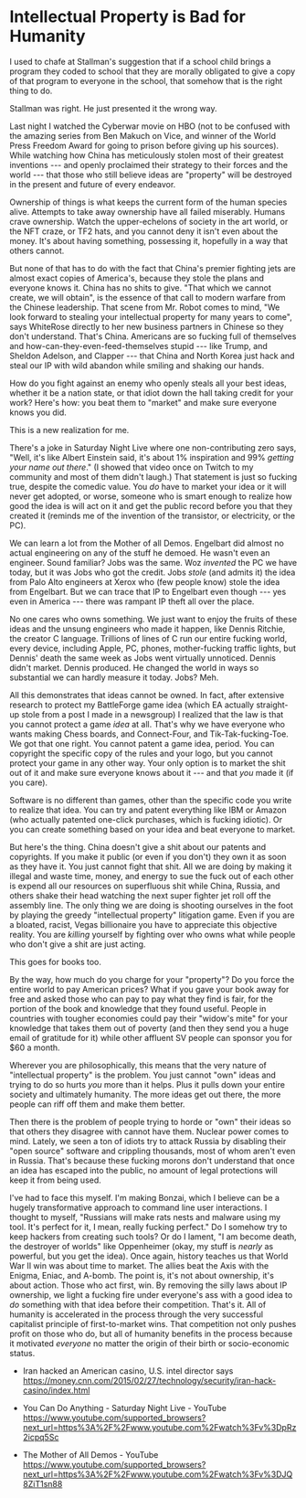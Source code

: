 # Intellectual Property is Bad for Humanity

I used to chafe at Stallman's suggestion that if a school child brings a
program they coded to school that they are morally obligated to give a
copy of that program to everyone in the school, that somehow that is the
right thing to do.

Stallman was right. He just presented it the wrong way.

Last night I watched the Cyberwar movie on HBO (not to be confused with
the amazing series from Ben Makuch on Vice, and winner of the World
Press Freedom Award for going to prison before giving up his sources).
While watching how China has meticulously stolen most of their greatest
inventions --- and openly proclaimed their strategy to their forces and
the world --- that those who still believe ideas are "property" will be
destroyed in the present and future of every endeavor.

Ownership of things is what keeps the current form of the human species
alive. Attempts to take away ownership have all failed miserably. Humans
crave ownership. Watch the upper-echelons of society in the art world,
or the NFT craze, or TF2 hats, and you cannot deny it isn't even about
the money. It's about having something, possessing it, hopefully in a
way that others cannot.

But none of that has to do with the fact that China's premier fighting
jets are almost exact copies of America's, because they stole the plans
and everyone knows it. China has no shits to give. "That which we cannot
create, we will obtain", is the essence of that call to modern warfare
from the Chinese leadership. That scene from Mr. Robot comes to mind,
"We look forward to stealing your intellectual property for many years
to come", says WhiteRose directly to her new business partners in
Chinese so they don't understand. That's China. Americans are so fucking
full of themselves and how-can-they-even-feed-themselves stupid --- like
Trump, and Sheldon Adelson, and Clapper --- that China and North Korea
just hack and steal our IP with wild abandon while smiling and shaking
our hands.

How do you fight against an enemy who openly steals all your best ideas,
whether it be a nation state, or that idiot down the hall taking credit
for your work? Here's how: you beat them to "market" and make sure
everyone knows you did.

This is a new realization for me.

There's a joke in Saturday Night Live where one non-contributing zero
says, "Well, it's like Albert Einstein said, it's about 1% inspiration
and 99% *getting your name out there*." (I showed that video once on
Twitch to my community and most of them didn't laugh.) That statement is
just so fucking true, despite the comedic value. You *do* have
to market your idea or it will never get adopted, or worse, someone who
is smart enough to realize how good the idea is will act on it and get
the public record before you that they created it (reminds me of the
invention of the transistor, or electricity, or the PC).

We can learn a lot from the Mother of all Demos. Engelbart did almost
no actual engineering on any of the stuff he demoed. He wasn't even an
engineer. Sound familiar? Jobs was the same. Woz *invented* the PC we
have today, but it was Jobs who got the credit. Jobs *stole* (and admits
it) the idea from Palo Alto engineers at Xerox who (few people
know) stole the idea from Engelbart. But we can trace that IP to
Engelbart even though --- yes even in America --- there was rampant IP
theft all over the place.

No one cares who owns something. We just want to enjoy the fruits of
these ideas and the unsung engineers who made it happen, like Dennis
Ritchie, the creator C language. Trillions of lines of C run our entire
fucking world, every device, including Apple, PC, phones, mother-fucking
traffic lights, but Dennis' death the same week as Jobs went virtually
unnoticed. Dennis didn't market. Dennis produced. He changed the world
in ways so substantial we can hardly measure it today. Jobs? Meh.

All this demonstrates that ideas cannot be owned. In fact, after
extensive research to protect my BattleForge game idea (which EA
actually straight-up stole from a post I made in a newsgroup) I realized
that the law is that you cannot protect a game *idea* at all. That's why
we have everyone who wants making Chess boards, and Connect-Four, and
Tik-Tak-fucking-Toe. We got that one right. You cannot patent a game
idea, period. You can copyright the specific copy of the rules and your
logo, but you cannot protect your game in any other way. Your only
option is to market the shit out of it and make sure everyone knows
about it --- and that *you* made it (if you care).

Software is no different than games, other than the specific code you
write to realize that idea. You can try and patent everything like IBM
or Amazon (who actually patented one-click purchases, which is fucking
idiotic). Or you can create something based on your idea and beat
everyone to market.

But here's the thing. China doesn't give a shit about our patents and
copyrights. If you make it public (or even if you don't) they own it as
soon as they have it. You just cannot fight that shit. All we are doing
by making it illegal and waste time, money, and energy to sue the fuck
out of each other is expend all our resources on superfluous shit while
China, Russia, and others shake their head watching the next super
fighter jet roll off the assembly line. The only thing we are doing is
shooting ourselves in the foot by playing the greedy "intellectual
property" litigation game. Even if you are a bloated, racist, Vegas
billionaire you have to appreciate this objective reality. You are
*killing* yourself by fighting over who owns what while people who don't
give a shit are just acting.

This goes for books too.

By the way, how much do you charge for your "property"? Do you force the
entire world to pay American prices? What if you gave your book away for
free and asked those who can pay to pay what they find is fair, for the
portion of the book and knowledge that they found useful. People in
countries with tougher economies could pay their "widow's mite" for your
knowledge that takes them out of poverty (and then they send you a huge
email of gratitude for it) while other affluent SV people can sponsor
you for \$60 a month.

Wherever you are philosophically, this means that the very nature of
"intellectual property" is the problem. You just cannot "own" ideas and
trying to do so hurts *you* more than it helps. Plus it pulls down your
entire society and ultimately humanity. The more ideas get out there,
the more people can riff off them and make them better.

Then there is the problem of people trying to horde or "own" their ideas
so that others they disagree with cannot have them. Nuclear power comes
to mind. Lately, we seen a ton of idiots try to attack Russia by
disabling their "open source" software and crippling thousands, most of
whom aren't even in Russia. That's because these fucking morons don't
understand that once an idea has escaped into the public, no amount of
legal protections will keep it from being used.

I've had to face this myself. I'm making Bonzai, which I believe can be
a hugely transformative approach to command line user interactions. I
thought to myself, "Russians will make rats nests and malware using my
tool. It's perfect for it, I mean, really fucking perfect." Do I somehow
try to keep hackers from creating such tools? Or do I lament, "I am
become death, the destroyer of worlds" like Oppenheimer (okay, my stuff
is *nearly* as powerful, but you get the idea). Once again, history
teaches us that World War II win was about time to market. The allies
beat the Axis with the Enigma, Eniac, and A-bomb. The point is, it's not
about ownership, it's about action. Those who act first, win. By
removing the silly laws about IP ownership, we light a fucking fire
under everyone's ass with a good idea to *do* something with that idea
before their competition. That's it. All of humanity is accelerated in
the process through the very successful capitalist principle of
first-to-market wins. That competition not only pushes profit on those
who do, but all of humanity benefits in the process because it motivated
*everyone* no matter the origin of their birth or socio-economic status.

* Iran hacked an American casino, U.S. intel director says  
  https://money.cnn.com/2015/02/27/technology/security/iran-hack-casino/index.html

* You Can Do Anything - Saturday Night Live - YouTube  
  https://www.youtube.com/supported_browsers?next_url=https%3A%2F%2Fwww.youtube.com%2Fwatch%3Fv%3DpRz2icpq5Sc

* The Mother of All Demos - YouTube  
  https://www.youtube.com/supported_browsers?next_url=https%3A%2F%2Fwww.youtube.com%2Fwatch%3Fv%3DJQ8ZiT1sn88
